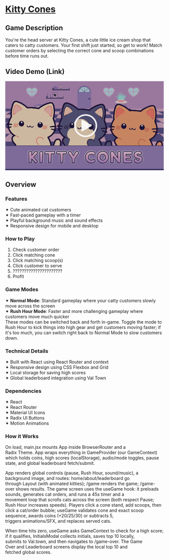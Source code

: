 # [Kitty Cones](https://kitty-cones.pages.dev/)

## Game Description
You're the head server at Kitty Cones, a cute little ice cream shop that caters to catty customers. Your first shift just started, so get to work! Match customer orders by selecting the correct cone and scoop combinations before time runs out. 

## Video Demo (Link)
[![Watch the demo](./public/assets/video-thumbnail.png)](https://www.loom.com/share/cf84d44bc4db4eb9bf1ffc3a66f3ce06?sid=91524d9a-ad86-4ef5-819f-293d9d337df3)

## Overview

### Features
✦ Cute animated cat customers
<br>✦ Fast-paced gameplay with a timer
<br>✦ Playful background music and sound effects
<br>✦ Responsive design for mobile and desktop

### How to Play
1. Check customer order
2. Click matching cone
3. Click matching scoop(s)
4. Click customer to serve
5. ??????????????????????
6. Profit

### Game Modes
✦ **Normal Mode**: Standard gameplay where your catty customers slowly move across the screen
<br>✦ **Rush Hour Mode**: Faster and more challenging gameplay where customers move much quicker
<br>These modes can be switched back and forth in-game. Toggle the mode to Rush Hour to kick things into high gear and get customers moving faster; if it's too much, you can switch right back to Normal Mode to slow customers down.

### Technical Details
✦ Built with React using React Router and context
<br>✦ Responsive design using CSS Flexbox and Grid
<br>✦ Local storage for saving high scores
<br>✦ Global leaderboard integration using Val Town

### Dependencies
✦ React
<br>✦ React Router
<br>✦ Material UI Icons
<br>✦ Radix UI Buttons
<br>✦ Motion Animations

### How it Works
On load, main.jsx mounts App inside BrowserRouter and a Radix Theme. App wraps everything in GameProvider (our GameContext) which holds coins, high scores (localStorage), audio/mode toggles, pause state, and global leaderboard fetch/submit. 

App renders global controls (pause, Rush Hour, sound/music), a background image, and routes: home/about/leaderboard go through Layout (with animated kitties); /game renders the game; /game-over shows results. The game screen uses the useGame hook: it preloads sounds, generates cat orders, and runs a 45s timer and a movement loop that scrolls cats across the screen (both respect Pause; Rush Hour increases speeds). Players click a cone stand, add scoops, then click a cat/order bubble; useGame validates cone and exact scoop sequence, awards coins (+20/25/30) or subtracts 5, triggers animations/SFX, and replaces served cats. 

When time hits zero, useGame asks GameContext to check for a high score; if it qualifies, InitialsModal collects initials, saves top 10 locally, submits to Val.town, and then navigates to /game-over. The Game Over and Leaderboard screens display the local top 10 and fetched global scores.

